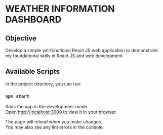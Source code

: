 # WEATHER INFORMATION DASHBOARD
## Objective

Develop a simple yet functional React JS web application to demonstrate my foundational skills in React JS and web development

## Available Scripts

In the project directory, you can run:


### `npm start`

Runs the app in the development mode.\
Open [http://localhost:3000](http://localhost:3000) to view it in your browser.

The page will reload when you make changes.\
You may also see any lint errors in the console.
